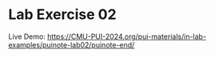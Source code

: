 # Lab Exercise 02

Live Demo: https://CMU-PUI-2024.org/pui-materials/in-lab-examples/puinote-lab02/puinote-end/
